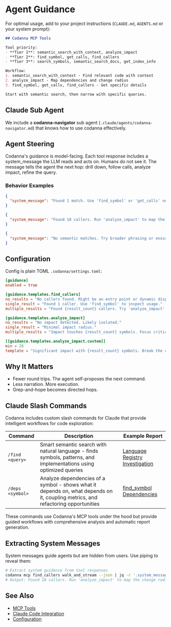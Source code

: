 # Agent Guidance

For optimal usage, add to your project instructions (`CLAUDE.md`, `AGENTS.md` or your system prompt):

```markdown
## Codanna MCP Tools

Tool priority:
- **Tier 1**: semantic_search_with_context, analyze_impact
- **Tier 2**: find_symbol, get_calls, find_callers
- **Tier 3**: search_symbols, semantic_search_docs, get_index_info

Workflow:
1. semantic_search_with_context - Find relevant code with context
2. analyze_impact - Map dependencies and change radius
3. find_symbol, get_calls, find_callers - Get specific details

Start with semantic search, then narrow with specific queries.
```

## Claude Sub Agent

We include a **codanna-navigator** sub agent (`.claude/agents/codanna-navigator.md`) that knows how to use codanna effectively.

## Agent Steering

Codanna's guidance is model-facing. Each tool response includes a system_message the LLM reads and acts on. Humans do not see it. The message tells the agent the next hop: drill down, follow calls, analyze impact, refine the query.

### Behavior Examples

```json
{
  "system_message": "Found 1 match. Use 'find_symbol' or 'get_calls' next."
}
```

```json
{
  "system_message": "Found 18 callers. Run 'analyze_impact' to map the change radius."
}
```

```json
{
  "system_message": "No semantic matches. Try broader phrasing or ensure docs exist."
}
```

## Configuration

Config is plain TOML `.codanna/settings.toml`:

```toml
[guidance]
enabled = true

[guidance.templates.find_callers]
no_results = "No callers found. Might be an entry point or dynamic dispatch."
single_result = "Found 1 caller. Use 'find_symbol' to inspect usage."
multiple_results = "Found {result_count} callers. Try 'analyze_impact' for the full graph."

[guidance.templates.analyze_impact]
no_results = "No impact detected. Likely isolated."
single_result = "Minimal impact radius."
multiple_results = "Impact touches {result_count} symbols. Focus critical paths."

[[guidance.templates.analyze_impact.custom]]
min = 20
template = "Significant impact with {result_count} symbols. Break the change into smaller parts."
```

## Why It Matters

- Fewer round trips. The agent self-proposes the next command.
- Less narration. More execution.
- Grep-and-hope becomes directed hops.

## Claude Slash Commands

Codanna includes custom slash commands for Claude that provide intelligent workflows for code exploration:

| Command | Description | Example Report |
|---------|-------------|----------------|
| `/find <query>` | Smart semantic search with natural language - finds symbols, patterns, and implementations using optimized queries | [Language Registry Investigation](../../reports/find/find-language-registry-scaffold.md) |
| `/deps <symbol>` | Analyze dependencies of a symbol - shows what it depends on, what depends on it, coupling metrics, and refactoring opportunities | [find_symbol Dependencies](../../reports/deps/find_symbol-method-dependencies.md) |

These commands use Codanna's MCP tools under the hood but provide guided workflows with comprehensive analysis and automatic report generation.

## Extracting System Messages

System messages guide agents but are hidden from users. Use piping to reveal them:

```bash
# Extract system guidance from tool responses
codanna mcp find_callers walk_and_stream --json | jq -r '.system_message'
# Output: Found 18 callers. Run 'analyze_impact' to map the change radius.
```

## See Also

- [MCP Tools](../user-guide/mcp-tools.md)
- [Claude Code Integration](claude-code.md)
- [Configuration](../user-guide/configuration.md)